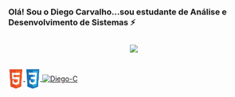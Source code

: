 ### Olá! Sou o Diego Carvalho...sou estudante de Análise e Desenvolvimento de Sistemas ⚡

##

 <div align="center">
 <a href="https://github.com/DiegoGomesCarvalho">
  <img height="156em" src="https://github-readme-stats.vercel.app/api?username=DiegoGomesCarvalho&show_icons=true&theme=dark&include_all_commits=true&count_private=true"/>
</div>
  
  ##
  
  <img align="center" alt="Diego-HTML" height="40" width="30" src="https://raw.githubusercontent.com/devicons/devicon/master/icons/html5/html5-original.svg">
  <img align="center" alt="Diego-CSS" height="40" width="30" src="https://raw.githubusercontent.com/devicons/devicon/master/icons/css3/css3-original.svg">
  <img align="center" alt="Diego-C" height="40" width"30" src="https://cdn.jsdelivr.net/gh/devicons/devicon/icons/adonisjs/adonisjs-original.svg" />
  
  ##
